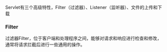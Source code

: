 Servlet有三个高级特性，Filter（过滤器）、Listener（监听器）、文件的上传和下载

### Filter

过滤器Filter，位于客户端和处理程序之间，能够对请求和响应进行检查和修改，通常将请求拦截后进行一些通用的操作。